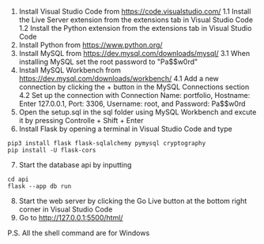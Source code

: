 1. Install Visual Studio Code from https://code.visualstudio.com/
    1.1 Install the Live Server extension from the extensions tab in Visual Studio Code
    1.2 Install the Python extension from the extensions tab in Visual Studio Code
2. Install Python from https://www.python.org/
3. Install MySQL from https://dev.mysql.com/downloads/mysql/
    3.1 When installing MySQL set the root password to "Pa$$w0rd"
4. Install MySQL Workbench from https://dev.mysql.com/downloads/workbench/
    4.1 Add a new connection by clicking the + button in the MySQL Connections section
    4.2 Set up the connection with Connection Name: portfolio, Hostname: Enter 127.0.0.1, Port: 3306, Username: root, and Password: Pa$$w0rd
5. Open the setup.sql in the sql folder using MySQL Workbench and excute it by pressing Controlle + Shift + Enter
6. Install Flask by opening a terminal in Visual Studio Code and type
```shell
pip3 install flask flask-sqlalchemy pymysql cryptography
pip install -U flask-cors
```
7. Start the database api by inputting
```shell
cd api
flask --app db run
```
8. Start the web server by clicking the Go Live button at the bottom right corner in Visual Studio Code
9. Go to http://127.0.0.1:5500/html/

P.S. All the shell command are for Windows